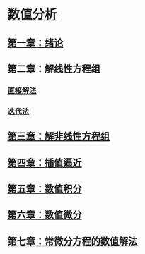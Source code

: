 <link rel='stylesheet' href='../../style/index.css'>
<script src='../../style/index.js'></script>

# [数值分析](../index.html)

## [第一章：绪论](./01-Introduction.html)

## 第二章：解线性方程组

### [直接解法](./02-DirectSolutionOFLinearEquations.html)

### [迭代法](./02-IterativeMethodOFLinearEquations.html)

## [第三章：解非线性方程组](./03-SolutionOFNon-linearEquation.html)

## [第四章：插值逼近](./.html)

## [第五章：数值积分](./.html)

## [第六章：数值微分](./.html)

## [第七章：常微分方程的数值解法](./.html)

<!--

## [插值逼近](./05-插值逼近.html)

## [数值积分与微分](06-数值积分与微分.html)

## [常微分方程的数值解法](07-常微分方程的数值解法.html)
-->
